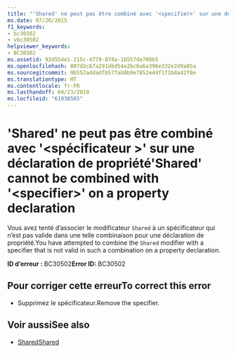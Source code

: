 ```yaml
---
title: "'Shared' ne peut pas être combiné avec '<specifier>' sur une déclaration de propriété"
ms.date: 07/20/2015
f1_keywords:
- bc30502
- vbc30502
helpviewer_keywords:
- BC30502
ms.assetid: 93d554e1-215c-4779-874a-1b557de708b5
ms.openlocfilehash: 007d2c67a291dbd54e2bc6a6a396e332e2d9a85a
ms.sourcegitcommit: 9b552addadfb57fab0b9e7852ed4f1f1b8a42f8e
ms.translationtype: HT
ms.contentlocale: fr-FR
ms.lasthandoff: 04/23/2019
ms.locfileid: "61938565"
---
```

# <a name="shared-cannot-be-combined-with-specifier-on-a-property-declaration"></a><span data-ttu-id="2be67-102">'Shared' ne peut pas être combiné avec '\<spécificateur >' sur une déclaration de propriété</span><span class="sxs-lookup"><span data-stu-id="2be67-102">'Shared' cannot be combined with '\<specifier>' on a property declaration</span></span>
<span data-ttu-id="2be67-103">Vous avez tenté d’associer le modificateur `Shared` à un spécificateur qui n’est pas valide dans une telle combinaison pour une déclaration de propriété.</span><span class="sxs-lookup"><span data-stu-id="2be67-103">You have attempted to combine the `Shared` modifier with a specifier that is not valid in such a combination on a property declaration.</span></span>  
  
 <span data-ttu-id="2be67-104">**ID d’erreur :** BC30502</span><span class="sxs-lookup"><span data-stu-id="2be67-104">**Error ID:** BC30502</span></span>  
  
## <a name="to-correct-this-error"></a><span data-ttu-id="2be67-105">Pour corriger cette erreur</span><span class="sxs-lookup"><span data-stu-id="2be67-105">To correct this error</span></span>  
  
- <span data-ttu-id="2be67-106">Supprimez le spécificateur.</span><span class="sxs-lookup"><span data-stu-id="2be67-106">Remove the specifier.</span></span>  
  
## <a name="see-also"></a><span data-ttu-id="2be67-107">Voir aussi</span><span class="sxs-lookup"><span data-stu-id="2be67-107">See also</span></span>

- [<span data-ttu-id="2be67-108">Shared</span><span class="sxs-lookup"><span data-stu-id="2be67-108">Shared</span></span>](../../visual-basic/language-reference/modifiers/shared.md)
